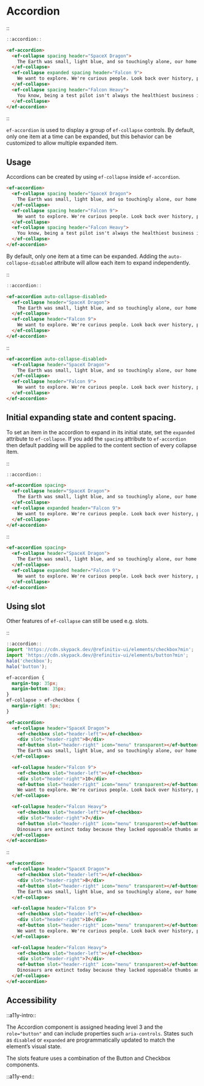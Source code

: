 <!--
type: page
title: Accordion
location: ./elements/accordion
layout: default
-->

# Accordion


::
```javascript
::accordion::
```
```html
<ef-accordion>
  <ef-collapse spacing header="SpaceX Dragon">
    The Earth was small, light blue, and so touchingly alone, our home that must be defended like a holy relic. The Earth was absolutely round. I believe I never knew what the word round meant until I saw Earth from space.
  </ef-collapse>
  <ef-collapse expanded spacing header="Falcon 9">
    We want to explore. We're curious people. Look back over history, people have put their lives at stake to go out and explore ... We believe in what we're doing. Now it's time to go.
  </ef-collapse>
  <ef-collapse spacing header="Falcon Heavy">
    You know, being a test pilot isn't always the healthiest business in the world.
  </ef-collapse>
</ef-accordion>
```
::


`ef-accordion` is used to display a group of `ef-collapse` controls. By default, only one item at a time can be expanded, but this behavior can be customized to allow multiple expanded item.

## Usage

Accordions can be created by using `ef-collapse` inside `ef-accordion`.

```html
<ef-accordion>
  <ef-collapse spacing header="SpaceX Dragon">
    The Earth was small, light blue, and so touchingly alone, our home that must be defended like a holy relic. The Earth was absolutely round. I believe I never knew what the word round meant until I saw Earth from space.
  </ef-collapse>
  <ef-collapse spacing header="Falcon 9">
    We want to explore. We're curious people. Look back over history, people have put their lives at stake to go out and explore ... We believe in what we're doing. Now it's time to go.
  </ef-collapse>
  <ef-collapse spacing header="Falcon Heavy">
    You know, being a test pilot isn't always the healthiest business in the world.
  </ef-collapse>
</ef-accordion>
```

By default, only one item at a time can be expanded. Adding the `auto-collapse-disabled` attribute will allow each item to expand independently.

::
```javascript
::accordion::
```
```html
<ef-accordion auto-collapse-disabled>
  <ef-collapse header="SpaceX Dragon">
    The Earth was small, light blue, and so touchingly alone, our home that must be defended like a holy relic. The Earth was absolutely round. I believe I never knew what the word round meant until I saw Earth from space.
  </ef-collapse>
  <ef-collapse header="Falcon 9">
    We want to explore. We're curious people. Look back over history, people have put their lives at stake to go out and explore ... We believe in what we're doing. Now it's time to go.
  </ef-collapse>
</ef-accordion>
```
::

```html
<ef-accordion auto-collapse-disabled>
  <ef-collapse header="SpaceX Dragon">
    The Earth was small, light blue, and so touchingly alone, our home that must be defended like a holy relic. The Earth was absolutely round. I believe I never knew what the word round meant until I saw Earth from space.
  </ef-collapse>
  <ef-collapse header="Falcon 9">
    We want to explore. We're curious people. Look back over history, people have put their lives at stake to go out and explore ... We believe in what we're doing. Now it's time to go.
  </ef-collapse>
</ef-accordion>
```

## Initial expanding state and content spacing.

To set an item in the accordion to expand in its initial state, set the `expanded` attribute to `ef-collapse`. If you add the `spacing` attribute to `ef-accordion` then default padding will be applied to the content section of every collapse item.

::
```javascript
::accordion::
```
```html
<ef-accordion spacing>
  <ef-collapse header="SpaceX Dragon">
    The Earth was small, light blue, and so touchingly alone, our home that must be defended like a holy relic. The Earth was absolutely round. I believe I never knew what the word round meant until I saw Earth from space.
  </ef-collapse>
  <ef-collapse expanded header="Falcon 9">
    We want to explore. We're curious people. Look back over history, people have put their lives at stake to go out and explore ... We believe in what we're doing. Now it's time to go.
  </ef-collapse>
</ef-accordion>
```
::

```html
<ef-accordion spacing>
  <ef-collapse header="SpaceX Dragon">
    The Earth was small, light blue, and so touchingly alone, our home that must be defended like a holy relic. The Earth was absolutely round. I believe I never knew what the word round meant until I saw Earth from space.
  </ef-collapse>
  <ef-collapse expanded header="Falcon 9">
    We want to explore. We're curious people. Look back over history, people have put their lives at stake to go out and explore ... We believe in what we're doing. Now it's time to go.
  </ef-collapse>
</ef-accordion>
```

## Using slot

Other features of `ef-collapse` can still be used e.g. slots.

::
```javascript
::accordion::
import 'https://cdn.skypack.dev/@refinitiv-ui/elements/checkbox?min';
import 'https://cdn.skypack.dev/@refinitiv-ui/elements/button?min';
halo('checkbox');
halo('button');
```
```css
ef-accordion {
  margin-top: 35px;
  margin-bottom: 35px;
}
ef-collapse > ef-checkbox {
  margin-right: 5px;
}
```
```html
<ef-accordion>
  <ef-collapse header="SpaceX Dragon">
    <ef-checkbox slot="header-left"></ef-checkbox>
    <div slot="header-right">8</div>
    <ef-button slot="header-right" icon="menu" transparent></ef-button>
    The Earth was small, light blue, and so touchingly alone, our home that must be defended like a holy relic. The Earth was absolutely round. I believe I never knew what the word round meant until I saw Earth from space.
  </ef-collapse>

  <ef-collapse header="Falcon 9">
    <ef-checkbox slot="header-left"></ef-checkbox>
    <div slot="header-right">10</div>
    <ef-button slot="header-right" icon="menu" transparent></ef-button>
    We want to explore. We're curious people. Look back over history, people have put their lives at stake to go out and explore ... We believe in what we're doing. Now it's time to go.
  </ef-collapse>

  <ef-collapse header="Falcon Heavy">
    <ef-checkbox slot="header-left"></ef-checkbox>
    <div slot="header-right">7</div>
    <ef-button slot="header-right" icon="menu" transparent></ef-button>
    Dinosaurs are extinct today because they lacked opposable thumbs and the brainpower to build a space program.
  </ef-collapse>
</ef-accordion>
```
::

```html
<ef-accordion>
  <ef-collapse header="SpaceX Dragon">
    <ef-checkbox slot="header-left"></ef-checkbox>
    <div slot="header-right">8</div>
    <ef-button slot="header-right" icon="menu" transparent></ef-button>
    The Earth was small, light blue, and so touchingly alone, our home that must be defended like a holy relic. The Earth was absolutely round. I believe I never knew what the word round meant until I saw Earth from space.
  </ef-collapse>

  <ef-collapse header="Falcon 9">
    <ef-checkbox slot="header-left"></ef-checkbox>
    <div slot="header-right">10</div>
    <ef-button slot="header-right" icon="menu" transparent></ef-button>
    We want to explore. We're curious people. Look back over history, people have put their lives at stake to go out and explore ... We believe in what we're doing. Now it's time to go.
  </ef-collapse>

  <ef-collapse header="Falcon Heavy">
    <ef-checkbox slot="header-left"></ef-checkbox>
    <div slot="header-right">7</div>
    <ef-button slot="header-right" icon="menu" transparent></ef-button>
    Dinosaurs are extinct today because they lacked opposable thumbs and the brainpower to build a space program.
  </ef-collapse>
</ef-accordion>
```

## Accessibility
::a11y-intro::

The Accordion component is assigned heading level 3 and the `role="button"` and can include properties such `aria-controls`. States such as `disabled` or `expanded` are programmatically updated to match the element’s visual state. 

The slots feature uses a combination of the Button and Checkbox components.  

::a11y-end::
